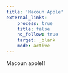 ```yaml
---
title: 'Macoun Apple'
external_links:
    process: true
    title: false
    no_follow: true
    target: _blank
    mode: active
---
```


Macoun apple!!